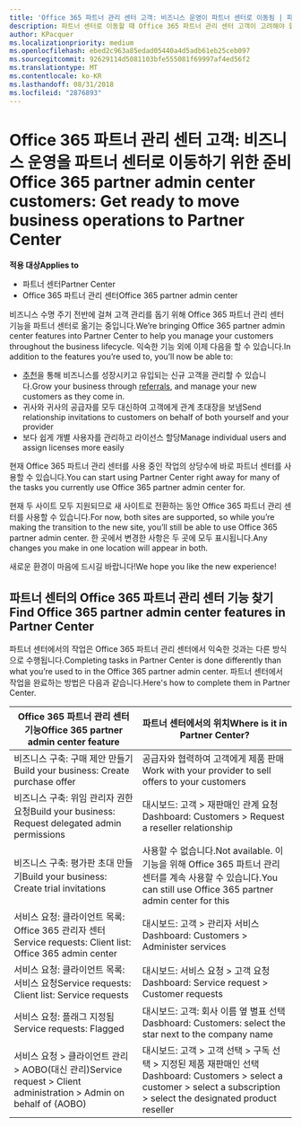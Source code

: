 ```yaml
---
title: 'Office 365 파트너 관리 센터 고객: 비즈니스 운영이 파트너 센터로 이동됨 | 파트너 센터'
description: 파트너 센터로 이동할 때 Office 365 파트너 관리 센터 고객이 고려해야 할 주요 사항
author: KPacquer
ms.localizationpriority: medium
ms.openlocfilehash: ebed2c963a85edad05440a4d5adb61eb25ceb097
ms.sourcegitcommit: 92629114d5081103bfe555081f69997af4ed56f2
ms.translationtype: MT
ms.contentlocale: ko-KR
ms.lasthandoff: 08/31/2018
ms.locfileid: "2876893"
---
```

# <a name="office-365-partner-admin-center-customers-get-ready-to-move-business-operations-to-partner-center"></a><span data-ttu-id="6acbf-103">Office 365 파트너 관리 센터 고객: 비즈니스 운영을 파트너 센터로 이동하기 위한 준비</span><span class="sxs-lookup"><span data-stu-id="6acbf-103">Office 365 partner admin center customers: Get ready to move business operations to Partner Center</span></span>

**<span data-ttu-id="6acbf-104">적용 대상</span><span class="sxs-lookup"><span data-stu-id="6acbf-104">Applies to</span></span>** 

- <span data-ttu-id="6acbf-105">파트너 센터</span><span class="sxs-lookup"><span data-stu-id="6acbf-105">Partner Center</span></span>
- <span data-ttu-id="6acbf-106">Office 365 파트너 관리 센터</span><span class="sxs-lookup"><span data-stu-id="6acbf-106">Office 365 partner admin center</span></span>

<span data-ttu-id="6acbf-107">비즈니스 수명 주기 전반에 걸쳐 고객 관리를 돕기 위해 Office 365 파트너 관리 센터 기능을 파트너 센터로 옮기는 중입니다.</span><span class="sxs-lookup"><span data-stu-id="6acbf-107">We’re bringing Office 365 partner admin center features into Partner Center to help you manage your customers throughout the business lifecycle.</span></span> <span data-ttu-id="6acbf-108">익숙한 기능 외에 이제 다음을 할 수 있습니다.</span><span class="sxs-lookup"><span data-stu-id="6acbf-108">In addition to the features you’re used to, you’ll now be able to:</span></span> 

*  <span data-ttu-id="6acbf-109">[추천](referrals.md)을 통해 비즈니스를 성장시키고 유입되는 신규 고객을 관리할 수 있습니다.</span><span class="sxs-lookup"><span data-stu-id="6acbf-109">Grow your business through [referrals](referrals.md), and manage your new customers as they come in.</span></span>
*  <span data-ttu-id="6acbf-110">귀사와 귀사의 공급자를 모두 대신하여 고객에게 관계 초대장을 보냄</span><span class="sxs-lookup"><span data-stu-id="6acbf-110">Send relationship invitations to customers on behalf of both yourself and your provider</span></span>
*  <span data-ttu-id="6acbf-111">보다 쉽게 개별 사용자를 관리하고 라이선스 할당</span><span class="sxs-lookup"><span data-stu-id="6acbf-111">Manage individual users and assign licenses more easily</span></span>

<span data-ttu-id="6acbf-112">현재 Office 365 파트너 관리 센터를 사용 중인 작업의 상당수에 바로 파트너 센터를 사용할 수 있습니다.</span><span class="sxs-lookup"><span data-stu-id="6acbf-112">You can start using Partner Center right away for many of the tasks you currently use Office 365 partner admin center for.</span></span> 

<span data-ttu-id="6acbf-113">현재 두 사이트 모두 지원되므로 새 사이트로 전환하는 동안 Office 365 파트너 관리 센터를 사용할 수 있습니다.</span><span class="sxs-lookup"><span data-stu-id="6acbf-113">For now, both sites are supported, so while you’re making the transition to the new site, you’ll still be able to use Office 365 partner admin center.</span></span> <span data-ttu-id="6acbf-114">한 곳에서 변경한 사항은 두 곳에 모두 표시됩니다.</span><span class="sxs-lookup"><span data-stu-id="6acbf-114">Any changes you make in one location will appear in both.</span></span>

<span data-ttu-id="6acbf-115">새로운 환경이 마음에 드시길 바랍니다!</span><span class="sxs-lookup"><span data-stu-id="6acbf-115">We hope you like the new experience!</span></span>

## <a name="find-office-365-partner-admin-center-features-in-partner-center"></a><span data-ttu-id="6acbf-116">파트너 센터의 Office 365 파트너 관리 센터 기능 찾기</span><span class="sxs-lookup"><span data-stu-id="6acbf-116">Find Office 365 partner admin center features in Partner Center</span></span>

<span data-ttu-id="6acbf-117">파트너 센터에서의 작업은 Office 365 파트너 관리 센터에서 익숙한 것과는 다른 방식으로 수행됩니다.</span><span class="sxs-lookup"><span data-stu-id="6acbf-117">Completing tasks in Partner Center is done differently than what you’re used to in the Office 365 partner admin center.</span></span> <span data-ttu-id="6acbf-118">파트너 센터에서 작업을 완료하는 방법은 다음과 같습니다.</span><span class="sxs-lookup"><span data-stu-id="6acbf-118">Here's how to complete them in Partner Center.</span></span>

| <span data-ttu-id="6acbf-119">Office 365 파트너 관리 센터 기능</span><span class="sxs-lookup"><span data-stu-id="6acbf-119">Office 365 partner admin center feature</span></span>                       | <span data-ttu-id="6acbf-120">파트너 센터에서의 위치</span><span class="sxs-lookup"><span data-stu-id="6acbf-120">Where is it in Partner Center?</span></span> | 
|   -----------------------------------------------  | -------------- |
| <span data-ttu-id="6acbf-121">비즈니스 구축: 구매 제안 만들기</span><span class="sxs-lookup"><span data-stu-id="6acbf-121">Build your business: Create purchase offer</span></span> | <span data-ttu-id="6acbf-122">공급자와 협력하여 고객에게 제품 판매</span><span class="sxs-lookup"><span data-stu-id="6acbf-122">Work with your provider to sell offers to your customers</span></span> |
| <span data-ttu-id="6acbf-123">비즈니스 구축: 위임 관리자 권한 요청</span><span class="sxs-lookup"><span data-stu-id="6acbf-123">Build your business: Request delegated admin permissions</span></span> | <span data-ttu-id="6acbf-124">대시보드: 고객 > 재판매인 관계 요청</span><span class="sxs-lookup"><span data-stu-id="6acbf-124">Dashboard: Customers > Request a reseller relationship</span></span> |
| <span data-ttu-id="6acbf-125">비즈니스 구축: 평가판 초대 만들기</span><span class="sxs-lookup"><span data-stu-id="6acbf-125">Build your business: Create trial invitations</span></span> | <span data-ttu-id="6acbf-126">사용할 수 없습니다.</span><span class="sxs-lookup"><span data-stu-id="6acbf-126">Not available.</span></span> <span data-ttu-id="6acbf-127">이 기능을 위해 Office 365 파트너 관리 센터를 계속 사용할 수 있습니다.</span><span class="sxs-lookup"><span data-stu-id="6acbf-127">You can still use Office 365 partner admin center for this</span></span> |
| <span data-ttu-id="6acbf-128">서비스 요청: 클라이언트 목록: Office 365 관리자 센터</span><span class="sxs-lookup"><span data-stu-id="6acbf-128">Service requests: Client list: Office 365 admin center</span></span> | <span data-ttu-id="6acbf-129">대시보드: 고객 > 관리자 서비스</span><span class="sxs-lookup"><span data-stu-id="6acbf-129">Dashboard: Customers > Administer services</span></span> |
| <span data-ttu-id="6acbf-130">서비스 요청: 클라이언트 목록: 서비스 요청</span><span class="sxs-lookup"><span data-stu-id="6acbf-130">Service requests: Client list: Service requests</span></span> | <span data-ttu-id="6acbf-131">대시보드: 서비스 요청 > 고객 요청</span><span class="sxs-lookup"><span data-stu-id="6acbf-131">Dashboard: Service request > Customer requests</span></span> |
| <span data-ttu-id="6acbf-132">서비스 요청: 플래그 지정됨</span><span class="sxs-lookup"><span data-stu-id="6acbf-132">Service requests: Flagged</span></span> | <span data-ttu-id="6acbf-133">대시보드: 고객: 회사 이름 옆 별표 선택</span><span class="sxs-lookup"><span data-stu-id="6acbf-133">Dasbhoard: Customers: select the star next to the company name</span></span> |
| <span data-ttu-id="6acbf-134">서비스 요청 > 클라이언트 관리 > AOBO(대신 관리)</span><span class="sxs-lookup"><span data-stu-id="6acbf-134">Service request > Client administration > Admin on behalf of (AOBO)</span></span> | <span data-ttu-id="6acbf-135">대시보드: 고객 > 고객 선택 > 구독 선택 > 지정된 제품 재판매인 선택</span><span class="sxs-lookup"><span data-stu-id="6acbf-135">Dashboard: Customers > select a customer > select a subscription > select the designated product reseller</span></span> |

